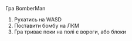 Гра BomberMan
1) Рухатись на WASD
2) Поставити бомбу на ЛКМ
3) Гра триває поки на полі є вороги, або блоки
